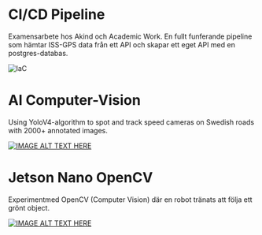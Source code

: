 # CI/CD Pipeline 

Examensarbete hos Akind och Academic Work. En fullt funferande pipeline som hämtar ISS-GPS data från ett API och skapar ett eget API med en postgres-databas.

![IaC](https://github.com/aCybernomad/Projekt/assets/148804486/1f5e8914-168d-4e38-8f8b-da7dd6563d9e)


# AI Computer-Vision
Using YoloV4-algorithm to spot and track speed cameras on Swedish roads with 2000+ annotated images. 

[![IMAGE ALT TEXT HERE](https://i9.ytimg.com/vi_webp/s2JpXa-B5aQ/mqdefault.webp?v=60454f69&sqp=CMDr0bIG&rs=AOn4CLA5xxsIYwTyjVz59gkHi_SOhTMdPA)](https://www.youtube.com/watch?v=s2JpXa-B5aQ)

# Jetson Nano OpenCV

Experimentmed OpenCV (Computer Vision) där en robot tränats att följa ett grönt object. 

[![IMAGE ALT TEXT HERE](
https://i9.ytimg.com/vi_webp/ixaLQBo2JrQ/mq2.webp?sqp=CJT_0rIG-oaymwEmCMACELQB8quKqQMa8AEB-AH-CYAC0AWKAgwIABABGGUgWChNMA8=&rs=AOn4CLDutTTLXlL778_JBYZzUvR7CAiPFQ)]([https://www.youtube.com/watch?v=s2JpXa-B5aQ](https://youtu.be/ixaLQBo2JrQ))


